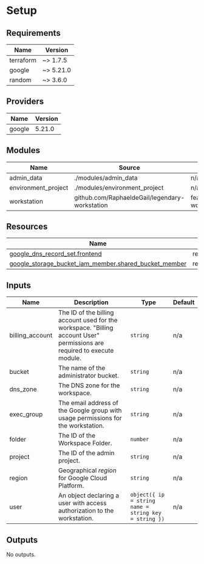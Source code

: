 <!-- BEGIN_TF_DOCS -->
# Setup

## Requirements

| Name | Version |
|------|---------|
| terraform | ~> 1.7.5 |
| google | ~> 5.21.0 |
| random | ~> 3.6.0 |

## Providers

| Name | Version |
|------|---------|
| google | 5.21.0 |

## Modules

| Name | Source | Version |
|------|--------|---------|
| admin\_data | ./modules/admin_data | n/a |
| environment\_project | ./modules/environment_project | n/a |
| workstation | github.com/RaphaeldeGail/legendary-workstation | feature%2Fmanage-workstation |

## Resources

| Name | Type |
|------|------|
| [google_dns_record_set.frontend](https://registry.terraform.io/providers/hashicorp/google/latest/docs/resources/dns_record_set) | resource |
| [google_storage_bucket_iam_member.shared_bucket_member](https://registry.terraform.io/providers/hashicorp/google/latest/docs/resources/storage_bucket_iam_member) | resource |

## Inputs

| Name | Description | Type | Default |
|------|-------------|------|---------|
| billing\_account | The ID of the billing account used for the workspace. "Billing account User" permissions are required to execute module. | `string` | n/a |
| bucket | The name of the administrator bucket. | `string` | n/a |
| dns\_zone | The DNS zone for the workspace. | `string` | n/a |
| exec\_group | The email address of the Google group with usage permissions for the workstation. | `string` | n/a |
| folder | The ID of the Workspace Folder. | `number` | n/a |
| project | The ID of the admin project. | `string` | n/a |
| region | Geographical *region* for Google Cloud Platform. | `string` | n/a |
| user | An object declaring a user with access authorization to the workstation. | ```object({ ip = string name = string key = string })``` | n/a |

## Outputs

No outputs.
<!-- END_TF_DOCS -->